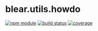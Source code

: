 # blear.utils.howdo

[![npm module][npm-img]][npm-url]
[![build status][travis-img]][travis-url]
[![coverage][coveralls-img]][coveralls-url]

[travis-img]: https://img.shields.io/travis/blearjs/blear.utils.howdo/master.svg?maxAge=2592000&style=flat-square
[travis-url]: https://travis-ci.org/blearjs/blear.utils.howdo

[npm-img]: https://img.shields.io/npm/v/blear.utils.howdo.svg?maxAge=2592000&style=flat-square
[npm-url]: https://www.npmjs.com/package/blear.utils.howdo

[coveralls-img]: https://img.shields.io/coveralls/blearjs/blear.utils.howdo/master.svg?maxAge=2592000&style=flat-square
[coveralls-url]: https://coveralls.io/github/blearjs/blear.utils.howdo?branch=master

